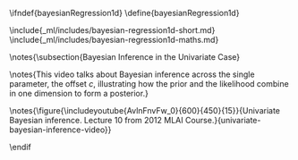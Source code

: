 \ifndef{bayesianRegression1d}
\define{bayesianRegression1d}

\include{_ml/includes/bayesian-regression1d-short.md}
\include{_ml/includes/bayesian-regression1d-maths.md}

\notes{\subsection{Bayesian Inference in the Univariate Case}

\notes{This video talks about Bayesian inference across the single parameter, the offset $c$, illustrating how the prior and the likelihood combine in one dimension to form a posterior.}

\notes{\figure{\includeyoutube{AvlnFnvFw_0}{600}{450}{15}}{Univariate Bayesian inference. Lecture 10 from 2012 MLAI Course.}{univariate-bayesian-inference-video}}

\endif
